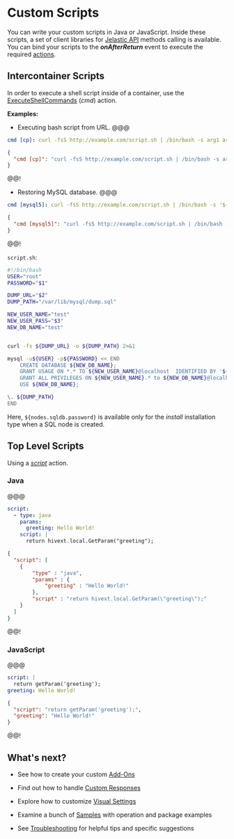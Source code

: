 # Custom Scripts

You can write your custom scripts in Java or JavaScript. Inside these scripts, a set of client libraries for <a href="https://docs.jelastic.com/api/" target="_blank">Jelastic API</a> methods calling is available. 
You can bind your scripts to the <b>*onAfterReturn*</b> event to execute the required <a href="/1.4.2/creating-manifest/actions/" target="_blank">actions</a>.                


## Intercontainer Scripts
In order to execute a shell script inside of a container, use the <a href="/1.4.2/creating-manifest/actions/#cmd" target="_blank">ExecuteShellCommands</a> (*cmd*) action.                                              

<b>Examples:</b>

- Executing bash script from URL.
@@@
```yaml
cmd [cp]: curl -fsS http://example.com/script.sh | /bin/bash -s arg1 arg2
```
``` json
{
  "cmd [cp]": "curl -fsS http://example.com/script.sh | /bin/bash -s arg1 arg2"
}
```
@@!

- Restoring MySQL database.
@@@
```yaml
cmd [mysql5]: curl -fsS http://example.com/script.sh | /bin/bash -s '${nodes.sqldb.password}' 'http://example.com/dump.sql' '${user.appPassword}'
```
``` json
{
  "cmd [mysql5]": "curl -fsS http://example.com/script.sh | /bin/bash -s '${nodes.sqldb.password}' 'http://example.com/dump.sql' '${user.appPassword}'"
}
```
@@!

`script.sh`:

```bash
#!/bin/bash
USER="root"
PASSWORD="$1"

DUMP_URL="$2"
DUMP_PATH="/var/lib/mysql/dump.sql"

NEW_USER_NAME="test"
NEW_USER_PASS="$3"
NEW_DB_NAME="test"


curl -fs ${DUMP_URL} -o ${DUMP_PATH} 2>&1

mysql -u${USER} -p${PASSWORD} << END 
    CREATE DATABASE ${NEW_DB_NAME};
    GRANT USAGE ON *.* TO ${NEW_USER_NAME}@localhost  IDENTIFIED BY '${NEW_USER_PASS}';
    GRANT ALL PRIVILEGES ON ${NEW_USER_NAME}.* to ${NEW_DB_NAME}@localhost;
    USE ${NEW_DB_NAME};

\. ${DUMP_PATH}
END
```

Here, `${nodes.sqldb.password}` is available only for the *install* installation type when a SQL node is created.                                   

## Top Level Scripts  

Using a <a href="/1.4.2/creating-manifest/actions/#script" target="_blank">*script*</a> action.                  

### Java
@@@
```yaml
script:
  - type: java
    params:
      greeting: Hello World!
    script: |
      return hivext.local.GetParam("greeting");
```
``` json
{
  "script": [
    {
        "type" : "java",        
        "params" : {
            "greeting" : "Hello World!"
        },
        "script" : "return hivext.local.GetParam(\"greeting\");"
    }
  ]
}
```
@@!

<!--
**Example #1 Generate random password**
-->

### JavaScript                
@@@
```yaml
script: |
  return getParam('greeting');
greeting: Hello World!
```
``` json
{
  "script": "return getParam('greeting');",
  "greeting": "Hello World!"
}
```
@@!
<br>
<h2>What's next?</h2>                

- See how to create your custom <a href="/1.4.2/creating-manifest/addons/" target="_blank">Add-Ons</a>                                

- Find out how to handle <a href="/1.4.2/creating-manifest/handling-custom-responses/" target="_blank">Custom Responses</a>                                                                           

- Explore how to customize <a href="/1.4.2/creating-manifest/visual-settings/" target="_blank">Visual Settings</a>                

- Examine a bunch of <a href="/samples/" target="_blank">Samples</a> with operation and package examples                      

- See <a href="/troubleshooting/" target="_blank">Troubleshooting</a> for helpful tips and specific suggestions                             
